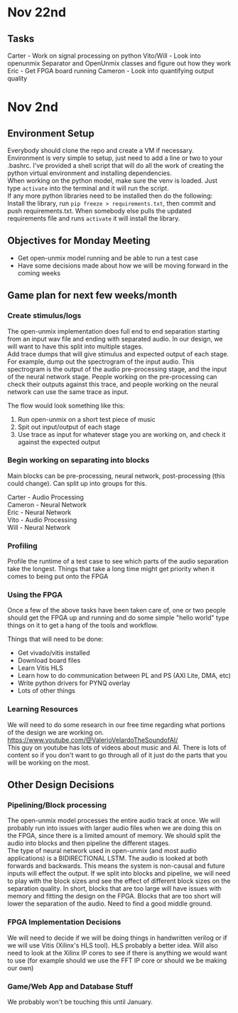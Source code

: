 # Nov 22nd
## Tasks
Carter - Work on signal processing on python
Vito/Will - Look into openunmix Separator and OpenUnmix classes and figure out how they work
Eric - Get FPGA board running
Cameron - Look into quantifying output quality

# Nov 2nd
## Environment Setup
Everybody should clone the repo and create a VM if necessary.  
Environment is very simple to setup, just need to add a line or two to your .bashrc. I've provided a shell script that will do all the work of creating the python virtual environment and installing dependencies.  
When working on the python model, make sure the venv is loaded. Just type `activate` into the terminal and it will run the script.  
If any more python libraries need to be installed then do the following: Install the library, run `pip freeze > requirements.txt`, then commit and push requirements.txt. When somebody else pulls the updated requirements file and runs `activate` it will install the library.

## Objectives for Monday Meeting
- Get open-unmix model running and be able to run a test case
- Have some decisions made about how we will be moving forward in the coming weeks

## Game plan for next few weeks/month
### Create stimulus/logs
The open-unmix implementation does full end to end separation starting from an input wav file and ending with separated audio. In our design, we will want to have this split into multiple stages.  
Add trace dumps that will give stimulus and expected output of each stage. For example, dump out the spectrogram of the input audio. This spectrogram is the output of the audio pre-processing stage, and the input of the neural network stage. People working on the pre-processing can check their outputs against this trace, and people working on the neural network can use the same trace as input.

The flow would look something like this:
1. Run open-unmix on a short test piece of music
2. Spit out input/output of each stage
3. Use trace as input for whatever stage you are working on, and check it against the expected output

### Begin working on separating into blocks
Main blocks can be pre-processing, neural network, post-processing (this could change).
Can split up into groups for this.

Carter - Audio Processing  
Cameron - Neural Network  
Eric - Neural Network  
Vito - Audio Processing  
Will - Neural Network  

### Profiling
Profile the runtime of a test case to see which parts of the audio separation take the longest. Things that take a long time might get priority when it comes to being put onto the FPGA

### Using the FPGA
Once a few of the above tasks have been taken care of, one or two people should get the FPGA up and running and do some simple "hello world" type things on it to get a hang of the tools and workflow.

Things that will need to be done: 

- Get vivado/vitis installed
- Download board files
- Learn Vitis HLS
- Learn how to do communication between PL and PS (AXI Lite, DMA, etc)
- Write python drivers for PYNQ overlay
- Lots of other things

### Learning Resources
We will need to do some research in our free time regarding what portions of the design we are working on.  
https://www.youtube.com/@ValerioVelardoTheSoundofAI/  
This guy on youtube has lots of videos about music and AI. There is lots of content so if you don't want to go through all of it just do the parts that you will be working on the most.

## Other Design Decisions
### Pipelining/Block processing

The open-unmix model processes the entire audio track at once. We will probably run into issues with larger audio files when we are doing this on the FPGA, since there is a limited amount of memory. We should split the audio into blocks and then pipeline the different stages.  
The type of neural network used in open-unmix (and most audio applications) is a BIDIRECTIONAL LSTM. The audio is looked at both forwards and backwards. This means the system is non-causal and future inputs will effect the output. If we split into blocks and pipeline, we will need to play with the block sizes and see the effect of different block sizes on the separation quality. In short, blocks that are too large will have issues with memory and fitting the design on the FPGA. Blocks that are too short will lower the separation of the audio. Need to find a good middle ground.

### FPGA Implementation Decisions
We will need to decide if we will be doing things in handwritten verilog or if we will use Vitis (Xilinx's HLS tool). HLS probably a better idea. Will also need to look at the Xilinx IP cores to see if there is anything we would want to use (for example should we use the FFT IP core or should we be making our own)

### Game/Web App and Database Stuff
We probably won't be touching this until January.
